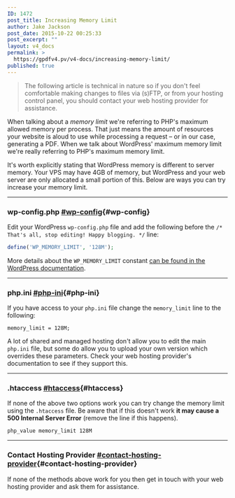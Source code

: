 ```yaml
---
ID: 1472
post_title: Increasing Memory Limit
author: Jake Jackson
post_date: 2015-10-22 00:25:33
post_excerpt: ""
layout: v4_docs
permalink: >
  https://gpdfv4.pv/v4-docs/increasing-memory-limit/
published: true
---
```

> The following article is technical in nature so if you don't feel comfortable making changes to files via (s)FTP, or from your hosting control panel, you should contact your web hosting provider for assistance. 

When talking about a *memory limit* we're referring to PHP's maximum allowed memory per process. That just means the amount of resources your website is aloud to use while processing a request – or in our case, generating a PDF. When we talk about WordPress' maximum memory limit we're really referring to PHP's maximum memory limit.

It's worth explicitly stating that WordPress memory is different to server memory. Your VPS may have 4GB of memory, but WordPress and your web server are only allocated a small portion of this. Below are ways you can try increase your memory limit.

--- 

### wp-config.php [#wp-config](#wp-config){#wp-config}

Edit your WordPress `wp-config.php` file and add the following before the `/* That's all, stop editing! Happy blogging. */` line:

```php
define('WP_MEMORY_LIMIT', '128M');
```

More details about the `WP_MEMORY_LIMIT` constant [can be found in the WordPress documentation](http://codex.wordpress.org/Editing_wp-config.php#Increasing_memory_allocated_to_PHP).

--- 

### php.ini [#php-ini](#php-ini){#php-ini}

If you have access to your `php.ini` file change the `memory_limit` line to the following:

```
memory_limit = 128M;
```

A lot of shared and managed hosting don't allow you to edit the main `php.ini` file, but some do allow you to upload your own version which overrides these parameters. Check your web hosting provider's documentation to see if they support this.

--- 

### .htaccess [#htaccess](#htaccess){#htaccess}

If none of the above two options work you can try change the memory limit using the `.htaccess` file. Be aware that if this doesn't work **it may cause a 500 Internal Server Error** (remove the line if this happens).

```
php_value memory_limit 128M
```

---

### Contact Hosting Provider [#contact-hosting-provider](#contact-hosting-provider){#contact-hosting-provider}

If none of the methods above work for you then get in touch with your web hosting provider and ask them for assistance. 

